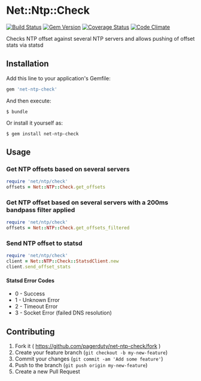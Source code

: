 # Net::Ntp::Check

[![Build Status](https://travis-ci.org/pagerduty/net-ntp-check.svg?branch=master)](https://travis-ci.org/pagerduty/net-ntp-check)
[![Gem Version](http://img.shields.io/gem/v/net-ntp-check.svg)](https://rubygems.org/gems/net-ntp-check)
[![Coverage Status](https://img.shields.io/coveralls/pagerduty/net-ntp-check/master.svg)](https://coveralls.io/r/pagerduty/net-ntp-check?branch=master)
[![Code Climate](https://codeclimate.com/github/pagerduty/net-ntp-check/badges/gpa.svg)](https://codeclimate.com/github/pagerduty/net-ntp-check)

Checks NTP offset against several NTP servers and allows pushing of offset stats via statsd

## Installation

Add this line to your application's Gemfile:

```ruby
gem 'net-ntp-check'
```

And then execute:

    $ bundle

Or install it yourself as:

    $ gem install net-ntp-check

## Usage

### Get NTP offsets based on several servers
```ruby
require 'net/ntp/check'
offsets = Net::NTP::Check.get_offsets
```

### Get NTP offset based on several servers with a 200ms bandpass filter applied
```ruby
require 'net/ntp/check'
offsets = Net::NTP::Check.get_offsets_filtered
```

### Send NTP offset to statsd
```ruby
require 'net/ntp/check'
client = Net::NTP::Check::StatsdClient.new
client.send_offset_stats
```

#### Statsd Error Codes
- 0 - Success
- 1 - Unknown Error
- 2 - Timeout Error
- 3 - Socket Error (failed DNS resolution)

## Contributing

1. Fork it ( https://github.com/pagerduty/net-ntp-check/fork )
2. Create your feature branch (`git checkout -b my-new-feature`)
3. Commit your changes (`git commit -am 'Add some feature'`)
4. Push to the branch (`git push origin my-new-feature`)
5. Create a new Pull Request
